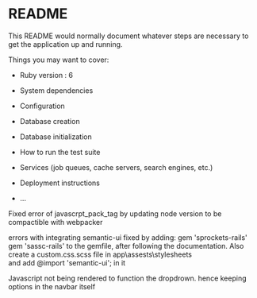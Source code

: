 # README

This README would normally document whatever steps are necessary to get the
application up and running.

Things you may want to cover:

* Ruby version : 6 

* System dependencies

* Configuration

* Database creation

* Database initialization

* How to run the test suite

* Services (job queues, cache servers, search engines, etc.)

* Deployment instructions

* ...

Fixed error of javascrpt_pack_tag by updating node version to be compactible with webpacker

errors with integrating semantic-ui fixed by adding:
gem 'sprockets-rails'
gem 'sassc-rails'
to the gemfile, after following the documentation.
Also create a custom.css.scss file in app\assests\stylesheets\
and add @import 'semantic-ui'; in it

Javascript not being rendered to function the dropdrown. hence keeping options in the navbar itself

